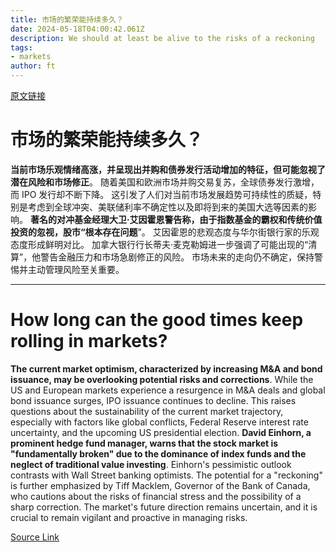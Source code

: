 ```yaml
---
title: 市场的繁荣能持续多久？
date: 2024-05-18T04:00:42.061Z
description: We should at least be alive to the risks of a reckoning
tags: 
- markets
author: ft
---
```


[原文链接](https://ft.com/content/b6bb50b9-4f4e-4acb-ad5f-90d5ac3beaa5)

# 市场的繁荣能持续多久？ 

**当前市场乐观情绪高涨，并呈现出并购和债券发行活动增加的特征，但可能忽视了潜在风险和市场修正**。 随着美国和欧洲市场并购交易复苏，全球债券发行激增，而 IPO 发行却不断下降。 这引发了人们对当前市场发展趋势可持续性的质疑，特别是考虑到全球冲突、美联储利率不确定性以及即将到来的美国大选等因素的影响。 **著名的对冲基金经理大卫·艾因霍恩警告称，由于指数基金的霸权和传统价值投资的忽视，股市“根本存在问题**”。 艾因霍恩的悲观态度与华尔街银行家的乐观态度形成鲜明对比。 加拿大银行行长蒂夫·麦克勒姆进一步强调了可能出现的“清算”，他警告金融压力和市场急剧修正的风险。 市场未来的走向仍不确定，保持警惕并主动管理风险至关重要。

---

# How long can the good times keep rolling in markets? 

**The current market optimism, characterized by increasing M&A and bond issuance, may be overlooking potential risks and corrections**. While the US and European markets experience a resurgence in M&A deals and global bond issuance surges, IPO issuance continues to decline. This raises questions about the sustainability of the current market trajectory, especially with factors like global conflicts, Federal Reserve interest rate uncertainty, and the upcoming US presidential election. **David Einhorn, a prominent hedge fund manager, warns that the stock market is "fundamentally broken" due to the dominance of index funds and the neglect of traditional value investing**. Einhorn's pessimistic outlook contrasts with Wall Street banking optimists. The potential for a "reckoning" is further emphasized by Tiff Macklem, Governor of the Bank of Canada, who cautions about the risks of financial stress and the possibility of a sharp correction. The market's future direction remains uncertain, and it is crucial to remain vigilant and proactive in managing risks.

[Source Link](https://ft.com/content/b6bb50b9-4f4e-4acb-ad5f-90d5ac3beaa5)

